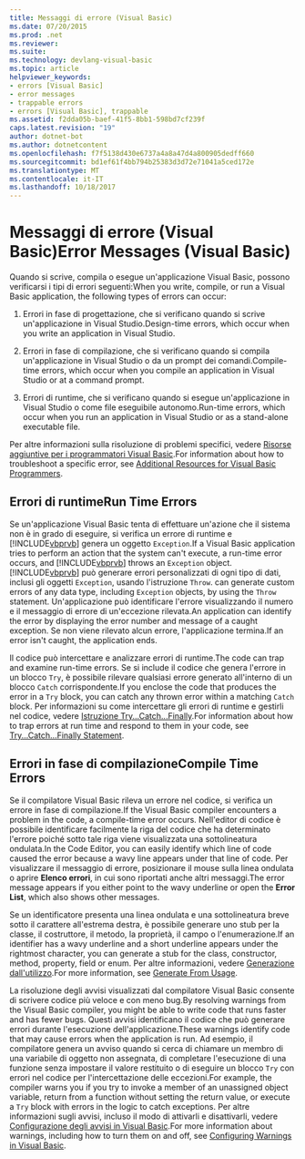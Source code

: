 ```yaml
---
title: Messaggi di errore (Visual Basic)
ms.date: 07/20/2015
ms.prod: .net
ms.reviewer: 
ms.suite: 
ms.technology: devlang-visual-basic
ms.topic: article
helpviewer_keywords:
- errors [Visual Basic]
- error messages
- trappable errors
- errors [Visual Basic], trappable
ms.assetid: f2dda05b-baef-41f5-8bb1-598bd7cf239f
caps.latest.revision: "19"
author: dotnet-bot
ms.author: dotnetcontent
ms.openlocfilehash: f7f5138d430e6737a4a8a47d4a800905dedff660
ms.sourcegitcommit: bd1ef61f4bb794b25383d3d72e71041a5ced172e
ms.translationtype: MT
ms.contentlocale: it-IT
ms.lasthandoff: 10/18/2017
---
```

# <a name="error-messages-visual-basic"></a><span data-ttu-id="a9fe8-102">Messaggi di errore (Visual Basic)</span><span class="sxs-lookup"><span data-stu-id="a9fe8-102">Error Messages (Visual Basic)</span></span>
<span data-ttu-id="a9fe8-103">Quando si scrive, compila o esegue un'applicazione Visual Basic, possono verificarsi i tipi di errori seguenti:</span><span class="sxs-lookup"><span data-stu-id="a9fe8-103">When you write, compile, or run a Visual Basic application, the following types of errors can occur:</span></span>  
  
1.  <span data-ttu-id="a9fe8-104">Errori in fase di progettazione, che si verificano quando si scrive un'applicazione in Visual Studio.</span><span class="sxs-lookup"><span data-stu-id="a9fe8-104">Design-time errors, which occur when you write an application in Visual Studio.</span></span>  
  
2.  <span data-ttu-id="a9fe8-105">Errori in fase di compilazione, che si verificano quando si compila un'applicazione in Visual Studio o da un prompt dei comandi.</span><span class="sxs-lookup"><span data-stu-id="a9fe8-105">Compile-time errors, which occur when you compile an application in Visual Studio or at a command prompt.</span></span>  
  
3.  <span data-ttu-id="a9fe8-106">Errori di runtime, che si verificano quando si esegue un'applicazione in Visual Studio o come file eseguibile autonomo.</span><span class="sxs-lookup"><span data-stu-id="a9fe8-106">Run-time errors, which occur when you run an application in Visual Studio or as a stand-alone executable file.</span></span>  
  
 <span data-ttu-id="a9fe8-107">Per altre informazioni sulla risoluzione di problemi specifici, vedere [Risorse aggiuntive per i programmatori Visual Basic](../../../visual-basic/getting-started/additional-resources.md).</span><span class="sxs-lookup"><span data-stu-id="a9fe8-107">For information about how to troubleshoot a specific error, see [Additional Resources for Visual Basic Programmers](../../../visual-basic/getting-started/additional-resources.md).</span></span>  
  
## <a name="run-time-errors"></a><span data-ttu-id="a9fe8-108">Errori di runtime</span><span class="sxs-lookup"><span data-stu-id="a9fe8-108">Run Time Errors</span></span>  
 <span data-ttu-id="a9fe8-109">Se un'applicazione Visual Basic tenta di effettuare un'azione che il sistema non è in grado di eseguire, si verifica un errore di runtime e [!INCLUDE[vbprvb](~/includes/vbprvb-md.md)] genera un oggetto `Exception`.</span><span class="sxs-lookup"><span data-stu-id="a9fe8-109">If a Visual Basic application tries to perform an action that the system can't execute, a run-time error occurs, and [!INCLUDE[vbprvb](~/includes/vbprvb-md.md)] throws an `Exception` object.</span></span> [!INCLUDE[vbprvb](~/includes/vbprvb-md.md)]<span data-ttu-id="a9fe8-110"> può generare errori personalizzati di ogni tipo di dati, inclusi gli oggetti `Exception`, usando l'istruzione `Throw`.</span><span class="sxs-lookup"><span data-stu-id="a9fe8-110"> can generate custom errors of any data type, including `Exception` objects, by using the `Throw` statement.</span></span> <span data-ttu-id="a9fe8-111">Un'applicazione può identificare l'errore visualizzando il numero e il messaggio di errore di un'eccezione rilevata.</span><span class="sxs-lookup"><span data-stu-id="a9fe8-111">An application can identify the error by displaying the error number and message of a caught exception.</span></span> <span data-ttu-id="a9fe8-112">Se non viene rilevato alcun errore, l'applicazione termina.</span><span class="sxs-lookup"><span data-stu-id="a9fe8-112">If an error isn't caught, the application ends.</span></span>  
  
 <span data-ttu-id="a9fe8-113">Il codice può intercettare e analizzare errori di runtime.</span><span class="sxs-lookup"><span data-stu-id="a9fe8-113">The code can trap and examine run-time errors.</span></span> <span data-ttu-id="a9fe8-114">Se si include il codice che genera l'errore in un blocco `Try`, è possibile rilevare qualsiasi errore generato all'interno di un blocco `Catch` corrispondente.</span><span class="sxs-lookup"><span data-stu-id="a9fe8-114">If you enclose the code that produces the error in a `Try` block, you can catch any thrown error within a matching `Catch` block.</span></span> <span data-ttu-id="a9fe8-115">Per informazioni su come intercettare gli errori di runtime e gestirli nel codice, vedere [Istruzione Try...Catch...Finally](../../../visual-basic/language-reference/statements/try-catch-finally-statement.md).</span><span class="sxs-lookup"><span data-stu-id="a9fe8-115">For information about how to trap errors at run time and respond to them in your code, see [Try...Catch...Finally Statement](../../../visual-basic/language-reference/statements/try-catch-finally-statement.md).</span></span>  
  
## <a name="compile-time-errors"></a><span data-ttu-id="a9fe8-116">Errori in fase di compilazione</span><span class="sxs-lookup"><span data-stu-id="a9fe8-116">Compile Time Errors</span></span>  
 <span data-ttu-id="a9fe8-117">Se il compilatore Visual Basic rileva un errore nel codice, si verifica un errore in fase di compilazione.</span><span class="sxs-lookup"><span data-stu-id="a9fe8-117">If the Visual Basic compiler encounters a problem in the code, a compile-time error occurs.</span></span> <span data-ttu-id="a9fe8-118">Nell'editor di codice è possibile identificare facilmente la riga del codice che ha determinato l'errore poiché sotto tale riga viene visualizzata una sottolineatura ondulata.</span><span class="sxs-lookup"><span data-stu-id="a9fe8-118">In the Code Editor, you can easily identify which line of code caused the error because a wavy line appears under that line of code.</span></span> <span data-ttu-id="a9fe8-119">Per visualizzare il messaggio di errore, posizionare il mouse sulla linea ondulata o aprire **Elenco errori**, in cui sono riportati anche altri messaggi.</span><span class="sxs-lookup"><span data-stu-id="a9fe8-119">The error message appears if you either point to the wavy underline or open the **Error List**, which also shows other messages.</span></span>  
  
 <span data-ttu-id="a9fe8-120">Se un identificatore presenta una linea ondulata e una sottolineatura breve sotto il carattere all'estrema destra, è possibile generare uno stub per la classe, il costruttore, il metodo, la proprietà, il campo o l'enumerazione.</span><span class="sxs-lookup"><span data-stu-id="a9fe8-120">If an identifier has a wavy underline and a short underline appears under the rightmost character, you can generate a stub for the class, constructor, method, property, field or enum.</span></span> <span data-ttu-id="a9fe8-121">Per altre informazioni, vedere [Generazione dall'utilizzo](/visualstudio/ide/visual-csharp-intellisense#generate-from-usage).</span><span class="sxs-lookup"><span data-stu-id="a9fe8-121">For more information, see [Generate From Usage](/visualstudio/ide/visual-csharp-intellisense#generate-from-usage).</span></span>
  
 <span data-ttu-id="a9fe8-122">La risoluzione degli avvisi visualizzati dal compilatore Visual Basic consente di scrivere codice più veloce e con meno bug.</span><span class="sxs-lookup"><span data-stu-id="a9fe8-122">By resolving warnings from the Visual Basic compiler, you might be able to write code that runs faster and has fewer bugs.</span></span> <span data-ttu-id="a9fe8-123">Questi avvisi identificano il codice che può generare errori durante l'esecuzione dell'applicazione.</span><span class="sxs-lookup"><span data-stu-id="a9fe8-123">These warnings identify code that may cause errors when the application is run.</span></span> <span data-ttu-id="a9fe8-124">Ad esempio, il compilatore genera un avviso quando si cerca di chiamare un membro di una variabile di oggetto non assegnata, di completare l'esecuzione di una funzione senza impostare il valore restituito o di eseguire un blocco `Try` con errori nel codice per l'intercettazione delle eccezioni.</span><span class="sxs-lookup"><span data-stu-id="a9fe8-124">For example, the compiler warns you if you try to invoke a member of an unassigned object variable, return from a function without setting the return value, or execute a `Try` block with errors in the logic to catch exceptions.</span></span> <span data-ttu-id="a9fe8-125">Per altre informazioni sugli avvisi, incluso il modo di attivarli e disattivarli, vedere [Configurazione degli avvisi in Visual Basic](/visualstudio/ide/configuring-warnings-in-visual-basic).</span><span class="sxs-lookup"><span data-stu-id="a9fe8-125">For more information about warnings, including how to turn them on and off, see [Configuring Warnings in Visual Basic](/visualstudio/ide/configuring-warnings-in-visual-basic).</span></span>
